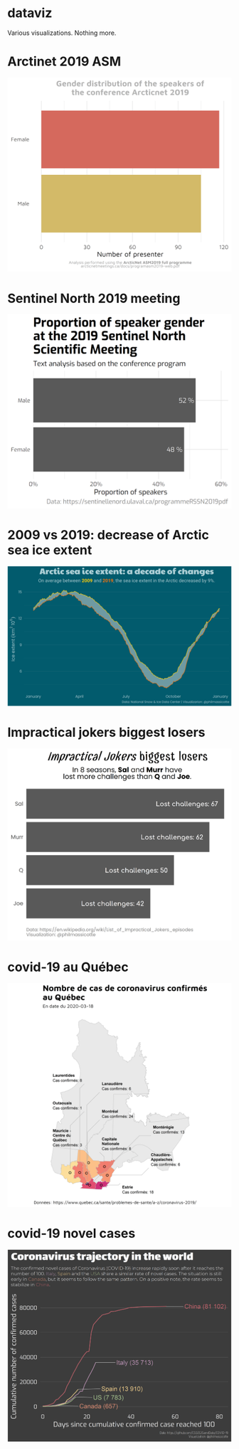 
# dataviz

Various visualizations. Nothing more.

# Arctinet 2019 ASM

![](graphs/arctinet_2019_gender.png)

# Sentinel North 2019 meeting

![](graphs/sentinel_north_2019_gender.png)

# 2009 vs 2019: decrease of Arctic sea ice extent

![](graphs/2009_vs_2019_sea_ice_extent.png)

# Impractical jokers biggest losers

![](graphs/impratical_jokers.png)

# covid-19 au Québec

![](graphs/covid19_map_quebec.png)

# covid-19 novel cases

![](graphs/covid19_cumulative_curves.png)
